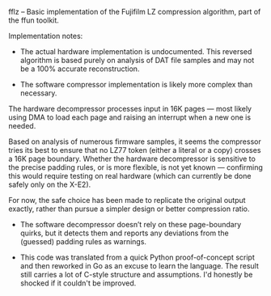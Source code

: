 fflz – Basic implementation of the Fujifilm LZ compression algorithm, part of the ffun toolkit.

Implementation notes:

- The actual hardware implementation is undocumented.
This reversed algorithm is based purely on analysis of DAT file samples and may not be a 100% accurate reconstruction.

- The software compressor implementation is likely more complex than necessary.

The hardware decompressor processes input in 16K pages — most likely using DMA to load each page and raising an interrupt when a new one is needed.

Based on analysis of numerous firmware samples, it seems the compressor tries its best to ensure that no LZ77 token (either a literal or a copy) crosses a 16K page boundary.
Whether the hardware decompressor is sensitive to the precise padding rules, or is more flexible, is not yet known — confirming this would require testing on real hardware (which can currently be done safely only on the X-E2).

For now, the safe choice has been made to replicate the original output exactly, rather than pursue a simpler design or better compression ratio.

- The software decompressor doesn’t rely on these page-boundary quirks, but it detects them and reports any deviations from the (guessed) padding rules as warnings.

- This code was translated from a quick Python proof-of-concept script and then reworked in Go as an excuse to learn the language.
The result still carries a lot of C-style structure and assumptions. I'd honestly be shocked if it couldn't be improved.